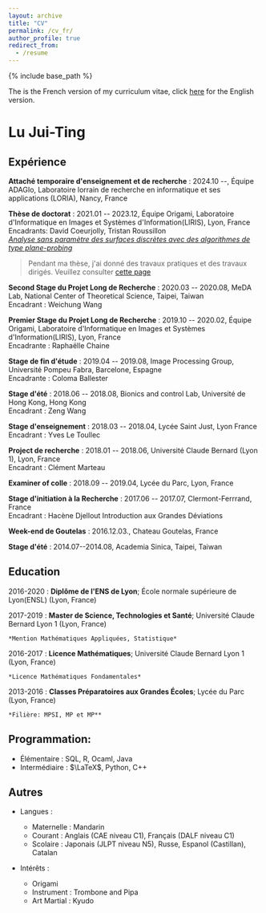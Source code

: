 ```yaml
---
layout: archive
title: "CV"
permalink: /cv_fr/
author_profile: true
redirect_from:
  - /resume
---
```


{% include base_path %}

The is the French version of my curriculum vitae, click [here](https://mothorchids.github.io/cv/) for the English version.

Lu Jui-Ting
============

<!--- 
-------------------     ----------------------------
1 MyAddress                        email@example.com
MyTown 1000                          @twitter_handle
MyCountry                           1800 my-phone-nr
-------------------     ----------------------------
--->

Expérience
----------
**Attaché temporaire d'enseignement et de recherche**
: 2024.10 --, Équipe ADAGIo, Laboratoire lorrain de recherche en informatique et ses applications (LORIA), Nancy, France

**Thèse de doctorat**
: 2021.01 -- 2023.12, Équipe Origami, Laboratoire d'Informatique en Images et Systèmes d'Information(LIRIS), Lyon, France\
  Encadrants: David Coeurjolly, Tristan Roussillon\
  [*Analyse sans paramètre des surfaces discrètes avec des algorithmes de type plane-probing*](https://liris.cnrs.fr/these/these-jui-ting-lu/)

  > Pendant ma thèse, j'ai donné des travaux pratiques et des travaux dirigés. Veuillez consulter [cette page](https://mothorchids.github.io/teaching/)

**Second Stage du Projet Long de Recherche**
: 2020.03 -- 2020.08, MeDA Lab, National Center of Theoretical Science, Taipei, Taiwan\
  Encadrant : Weichung Wang
<!--- Medical image with deeplearning.*--->

**Premier Stage du Projet Long de Recherche**
: 2019.10 -- 2020.02, Équipe Origami, Laboratoire d'Informatique en Images et Systèmes d'Information(LIRIS), Lyon, France\
  Encadrante : Raphaëlle Chaine

**Stage de fin d'étude**
: 2019.04 -- 2019.08, Image Processing Group, Université Pompeu Fabra, Barcelone, Espagne\
  Encadrante : Coloma Ballester

**Stage d'été**
: 2018.06 -- 2018.08, Bionics and control Lab, Université de Hong Kong, Hong Kong\
  Encadrant : Zeng Wang

**Stage d'enseignement**
: 2018.03 -- 2018.04, Lycée Saint Just, Lyon France\
  Encadrant : Yves Le Toullec
<!--- Taught maths at local high school--->

**Project de recherche**
: 2018.01 -- 2018.06, Université Claude Bernard (Lyon 1), Lyon, France\
  Encadrant : Clément Marteau
<!--- Research for the project "EM algorithm".--->

**Examiner of colle**
: 2018.09 -- 2019.04, Lycée du Parc, Lyon, France
<!--- Conducted oral exams for class préparatoire students.--->

**Stage d'initiation à la Recherche**
: 2017.06 -- 2017.07, Clermont-Ferrrand, France\
  Encadrant : Hacène Djellout
Introduction aux Grandes Déviations

**Week-end de Goutelas**
: 2016.12.03., Chateau Goutelas, France 
<!--- Presented the Cauchy-Kovalewski theorem at “Week-end de Goutelas”, an annual event held by the ENS maths department.--->

**Stage d'été**
: 2014.07--2014.08, Academia Sinica, Taipei, Taiwan
<!--- Every summer, the mathematics department of Academia Sinica holds a six-week internship for selected undergraduated students.
My work is saved in the second column from the left at [link](https://www.math.sinica.edu.tw/student/anime_2014/).--->



Education
---------

<!--- 
2010-2014 (expected)
:   **PhD, Computer Science**; Awesome University (MyTown)

    *Thesis title: Deep Learning Approaches to the Self-Awesomeness
     Estimation Problem*
--->

2016-2020 
:   **Diplôme de l'ENS de Lyon**; École normale supérieure de Lyon(ENSL) (Lyon, France)

    
2017-2019
:   **Master de Science, Technologies et Santé**; Université Claude Bernard Lyon 1 (Lyon, France)

    *Mention Mathématiques Appliquées, Statistique*

2016-2017
:   **Licence Mathématiques**; Université Claude Bernard Lyon 1 (Lyon, France)

    *Licence Mathématiques Fondamentales*

2013-2016
:   **Classes Préparatoires aux Grandes Écoles**; Lycée du Parc (Lyon, France)

    *Filière: MPSI, MP et MP**


Programmation:
----------------------------------------
- Élémentaire : SQL, R, Ocaml, Java
- Intermédiaire : $\LaTeX$, Python, C++

Autres
----------------------------------------

* Langues :

     * Maternelle : Mandarin
     * Courant : Anglais (CAE niveau C1), 
	Français (DALF niveau C1)
     * Scolaire : Japonais (JLPT niveau N5), 
	Russe, Espanol (Castillan), Catalan

* Intérêts :

	* Origami
	* Instrument : Trombone and Pipa
	* Art Martial : Kyudo 
